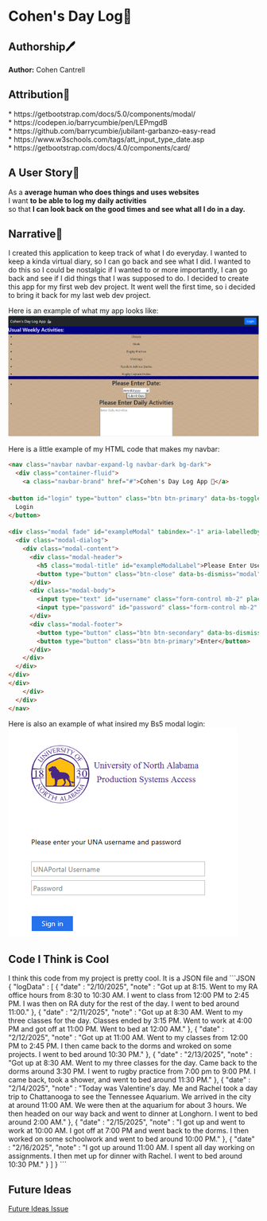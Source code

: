# Cohen's Day Log🦭

<p align="left">
  <h2>Authorship🖊️</h2>
   <b>Author:</b> Cohen Cantrell
</p>

<p align="left">
  <h2>Attribution👾</h2>
  * https://getbootstrap.com/docs/5.0/components/modal/<br>
  * https://codepen.io/barrycumbie/pen/LEPmgdB<br>
  * https://github.com/barrycumbie/jubilant-garbanzo-easy-read<br>
  * https://www.w3schools.com/tags/att_input_type_date.asp<br>
  * https://getbootstrap.com/docs/4.0/components/card/<br>
</p>

<p align="left">
  <h2>A User Story🧔</h2>
  <p>As a <strong>average human who does things and uses websites</strong><br> I want <strong>to be able to log my daily activities</strong><br> so that <strong>I can look back on the good times and see what all I do in a day.</strong></p>
</p>

<p align="left">
<h2>Narrative📖</h2>
  I created this application to keep track of what I do everyday. I wanted to keep a kinda virtual diary, so I can go back and see what I did. I wanted to do this so I could be nostalgic if I wanted to or more importantly, I can go back and see if I did things that I was supposed to do. I decided to create this app for my first web dev project. It went well the first time, so i decided to bring it back for my last web dev project.<br>

Here is an example of what my app looks like:<br>
<img src="images/devGeorgeProject.png" alt="devGeorgeExample"><br>

Here is a little example of my HTML code that makes my navbar:
```HTML
<nav class="navbar navbar-expand-lg navbar-dark bg-dark">
  <div class="container-fluid">
    <a class="navbar-brand" href="#">Cohen's Day Log App 🦾</a>

<button id="login" type="button" class="btn btn-primary" data-bs-toggle="modal" data-bs-target="#exampleModal">
  Login
</button>

<div class="modal fade" id="exampleModal" tabindex="-1" aria-labelledby="exampleModalLabel" aria-hidden="true">
  <div class="modal-dialog">
    <div class="modal-content">
      <div class="modal-header">
        <h5 class="modal-title" id="exampleModalLabel">Please Enter Username and Password</h5>
        <button type="button" class="btn-close" data-bs-dismiss="modal" aria-label="Close"></button>
      </div>
      <div class="modal-body">
        <input type="text" id="username" class="form-control mb-2" placeholder="Username">
        <input type="password" id="password" class="form-control mb-2" placeholder="Password">
      </div>
      <div class="modal-footer">
        <button type="button" class="btn btn-secondary" data-bs-dismiss="modal">Close</button>
        <button type="button" class="btn btn-primary">Enter</button>
      </div>
    </div>
  </div>
</div>
</div>
    </div>
  </div>
</nav>
```

Here is also an example of what insired my Bs5 modal login:<br>
<img src="images/exampleLogin.png" alt="UNA Login"><br>
</p>

<p align="left">
<h2>Code I Think is Cool</h2>
I think this code from my project is pretty cool. It is a JSON file and 
```JSON
{ "logData" : 
    [
        {   
            "date" : "2/10/2025",
            "note" : "Got up at 8:15. Went to my RA office hours from 8:30 to 10:30 AM. I went to class from 12:00 PM to 2:45 PM. I was then on RA duty for the rest of the day. I went to bed around 11:00."
        },
        {   
            "date" : "2/11/2025",
            "note" : "Got up at 8:30 AM. Went to my three classes for the day. Classes ended by 3:15 PM. Went to work at 4:00 PM and got off at 11:00 PM. Went to bed at 12:00 AM."
        },
        {
            "date" : "2/12/2025",  
            "note" : "Got up at 11:00 AM. Went to my classes from 12:00 PM to 2:45 PM. I then came back to the dorms and wroked on some projects. I went to bed around 10:30 PM."
        },
        {
            "date" : "2/13/2025",  
            "note" : "Got up at 8:30 AM. Went to my three classes for the day. Came back to the dorms around 3:30 PM. I went to rugby practice from 7:00 pm to 9:00 PM. I came back, took a shower, and went to bed around 11:30 PM."
        },
        {
            "date" : "2/14/2025",  
            "note" : "Today was Valentine's day. Me and Rachel took a day trip to Chattanooga to see the Tennessee Aquarium. We arrived in the city at around 11:00 AM. We were then at the aquarium for about 3 hours. We then headed on our way back and went to dinner at Longhorn. I went to bed around 2:00 AM."
        },
        {
            "date" : "2/15/2025",  
            "note" : "I got up and went to work at 10:00 AM. I got off at 7:00 PM and went back to the dorms. I then worked on some schoolwork and went to bed around 10:00 PM."
        },
		{
            "date" : "2/16/2025",  
            "note" : "I got up around 11:00 AM. I spent all day working on assignments. I then met up for dinner with Rachel. I went to bed around 10:30 PM."
        }
    ]
}
```

<p align="left">
<h2>Future Ideas</h2>
<a href="https://github.com/ccantrell2/devGeorgeProject/issues/1#issue-3027860371" target="_blank">Future Ideas Issue</a>
</p>





